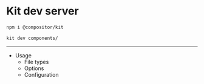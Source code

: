 
# Kit dev server

```sh
npm i @compositor/kit
```

```sh
kit dev components/
```

---

- Usage
  - File types
  - Options
  - Configuration
